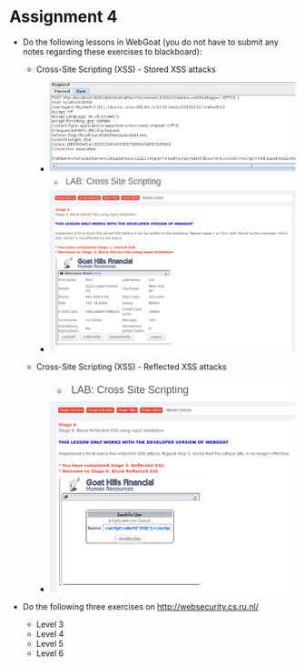 # Assignment 4

* Do the following lessons in WebGoat (you do not have to submit any notes regarding these exercises to blackboard):

	* Cross-Site Scripting (XSS) - Stored XSS attacks

		* ![StoredXSS1](img/stored_xss_1.PNG)
		* ![StoredXSS2](img/stored_xss_2.PNG)

	* Cross-Site Scripting (XSS) - Reflected XSS attacks

		* ![ReflectedXSS](img/reflected_xss.PNG)	

* Do the following three exercises on http://websecurity.cs.ru.nl/
	
	* Level 3
	* Level 4
	* Level 5
	* Level 6

		






	